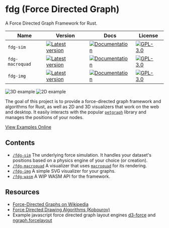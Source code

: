 # fdg (Force Directed Graph)
A Force Directed Graph Framework for Rust.

| Name            | Version                                                                                                        | Docs                                                                                       | License                                                                                                                             |
|-----------------|----------------------------------------------------------------------------------------------------------------|--------------------------------------------------------------------------------------------|-------------------------------------------------------------------------------------------------------------------------------------|
| `fdg-sim`       | [![Latest version](https://img.shields.io/crates/v/fdg-sim.svg)](https://crates.io/crates/fdg-sim)             | [![Documentation](https://docs.rs/fdg-sim/badge.svg)](https://docs.rs/fdg-sim)             | [![GPL-3.0](https://img.shields.io/badge/license-MIT-blue.svg)](https://github.com/grantshandy/fdg/blob/main/fdg-sim/LICENSE)       |
| `fdg-macroquad` | [![Latest version](https://img.shields.io/crates/v/fdg-macroquad.svg)](https://crates.io/crates/fdg-macroquad) | [![Documentation](https://docs.rs/fdg-macroquad/badge.svg)](https://docs.rs/fdg-macroquad) | [![GPL-3.0](https://img.shields.io/badge/license-GPL-blue.svg)](https://github.com/grantshandy/fdg/blob/main/fdg-macroquad/LICENSE) |
| `fdg-img`       | [![Latest version](https://img.shields.io/crates/v/fdg-img.svg)](https://crates.io/crates/fdg-img)             | [![Documentation](https://docs.rs/fdg-img/badge.svg)](https://docs.rs/fdg-img)             | [![GPL-3.0](https://img.shields.io/badge/license-GPL-blue.svg)](https://github.com/grantshandy/fdg/blob/main/fdg-img/LICENSE)       |

![3D example](https://raw.githubusercontent.com/grantshandy/fdg/main/fdg-macroquad/screenshots/screenshot-3D.png)
![2D example](https://raw.githubusercontent.com/grantshandy/fdg/main/fdg-macroquad/screenshots/screenshot-2D.png)

The goal of this project is to provide a force-directed graph framework and algorithms for Rust, as well as 2D and 3D visualizers that work on the web and desktop. It easily interacts with the popular [`petgraph`](https://crates.io/crates/petgraph) library and manages the positions of your nodes.

[View Examples Online](https://grantshandy.github.io/fdg/)

## Contents
- [`/fdg-sim`](./fdg-sim/README.md) The underlying force simulation. It handles your dataset's positions based on a physics engine of your choice (or creation).
- [`/fdg-macroquad`](./fdg-macroquad/README.md) A visualizer that uses [`macroquad`](https://crates.io/crates/macroquad) for its rendering.
- [`/fdg-img`](./fdg-img/README.md) A simple SVG visualizer for your graphs.
- [`/fdg-wasm`](./fdg-wasm/README.md) A WIP WASM API for the framework.

## Resources
- [Force-Directed Graphs on Wikipedia](https://en.wikipedia.org/wiki/Force-directed_graph_drawing)
- [Force Directed Drawing Algorithms (Kobourov)](https://cs.brown.edu/people/rtamassi/gdhandbook/chapters/force-directed.pdf)
- Example javascript force directed graph layout engines [d3-force](https://github.com/d3/d3-force) and [ngraph.forcelayout](https://github.com/anvaka/ngraph.forcelayout)
